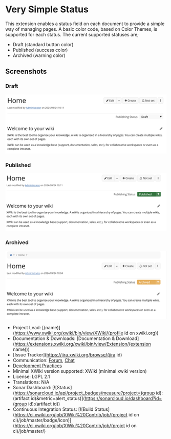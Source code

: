 # Very Simple Status

This extension enables a status field on each document to provide a simple way of managing pages. A basic color code, based on Color Themes, is supported for each status.
The current supported statuses are; 
- Draft (standard button color)
- Published (success color)
- Archived (warning color)

## Screenshots

### Draft
![draft](status_draft.png)

### Published
![published](status_published.png)

### Archived
![archived](status_archived.png)

* Project Lead: [(name)](https://www.xwiki.org/xwiki/bin/view/XWiki/(profile id on xwiki.org))
* Documentation & Downloads: [Documentation & Download](https://extensions.xwiki.org/xwiki/bin/view/Extension/(extension name)))
* [Issue Tracker](https://jira.xwiki.org/browse/(jira id)
* Communication: [Forum](https://forum.xwiki.org/), [Chat](https://dev.xwiki.org/xwiki/bin/view/Community/Chat)
* [Development Practices](https://dev.xwiki.org)
* Minimal XWiki version supported: XWiki (minimal xwiki version)
* License: LGPL 2.1
* Translations: N/A
* Sonar Dashboard: [![Status](https://sonarcloud.io/api/project_badges/measure?project=(group id):(artifact id)&metric=alert_status)](https://sonarcloud.io/dashboard?id=(group id):(artifact id))
* Continuous Integration Status: [![Build Status](https://ci.xwiki.org/job/XWiki%20Contrib/job/(project id on ci)/job/master/badge/icon)](https://ci.xwiki.org/job/XWiki%20Contrib/job/(projct id on ci)/job/master/)
